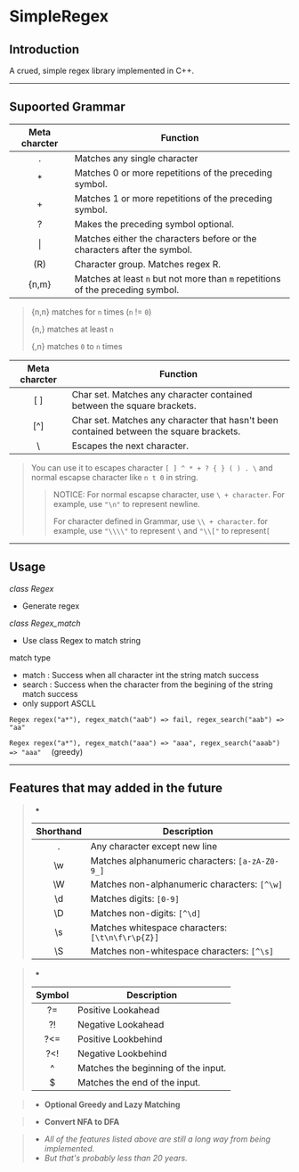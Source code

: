# SimpleRegex

## **Introduction**
A crued, simple regex library implemented in C++.

---

## **Supoorted Grammar**
|Meta charcter|Function|
|:----:|----|
|.|Matches any single character|
|*|Matches 0 or more repetitions of the preceding symbol.|
|+|Matches 1 or more repetitions of the preceding symbol.|
|?|Makes the preceding symbol optional.|
|\||Matches either the characters before or the characters after the symbol.|
|(R)|Character group. Matches regex R.|
|{n,m}|Matches at least `n` but not more than `m` repetitions of the preceding symbol.|

> 
> {n,n} matches for `n` times (`n` != `0`)
>
> {n,} matches at least `n`
>
> {,n} matches `0` to `n` times

|Meta charcter|Function|
|:----:|----|
|[ ]|Char set. Matches any character contained between the square brackets.|
|[^]|Char set. Matches any character that hasn't been contained between the square brackets.|
|\ |Escapes the next character.|

> You can use it to escapes character `[ ] ^ * + ? { } ( ) . \` and normal escapse character like `n t 0` in string.
>>
>> NOTICE: For normal escapse character, use `\ + character`. For example, use `"\n"` to represent newline.
>> 
>> For character defined in Grammar, use `\\ + character`. for example, use `"\\\\"` to represent `\`  and `"\\["` to represent`[`   

---

## Usage
*class Regex*
+ Generate regex

*class Regex_match*
+ Use class Regex to match string 

match type
+ match : Success when all character int the string match success
+ search : Success when the character from the begining of the string match success 
+ only support ASCLL

```Regex regex("a*"), regex_match("aab") => fail, regex_search("aab") => "aa"  ```

```Regex regex("a*"), regex_match("aaa") => "aaa", regex_search("aaab") => "aaa"  ``` (greedy)

---

## **Features that may added in the future**
> +
> |Shorthand|Description|
> |:----:|----|
> |.|Any character except new line|
> |\w|Matches alphanumeric characters: `[a-zA-Z0-9_]`|
> |\W|Matches non-alphanumeric characters: `[^\w]`|
> |\d|Matches digits: `[0-9]`|
> |\D|Matches non-digits: `[^\d]`|
> |\s|Matches whitespace characters: `[\t\n\f\r\p{Z}]`|
> |\S|Matches non-whitespace characters: `[^\s]`|

> +
> |Symbol|Description|
> |:----:|----|
> |?=|Positive Lookahead|
> |?!|Negative Lookahead|
> |?<=|Positive Lookbehind|
> |?<!|Negative Lookbehind|
> |^|Matches the beginning of the input.|
> |$|Matches the end of the input.|

> + **Optional Greedy and Lazy Matching**

> + **Convert NFA to DFA**

> + *All of the features listed above are still a long way from being implemented.*
> + *But that's probably less than 20 years.*
